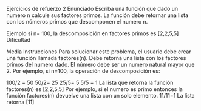 Ejercicios de refuerzo 2
Enunciado
Escriba una función que dado un numero n calcule sus factores primos. La función debe retornar una lista con los números primos que descomponen el numero n.

Ejemplo si n= 100, la descomposición en factores primos es [2,2,5,5]
Dificultad

Media
Instrucciones
Para solucionar este problema, el usuario debe crear una función llamada factores(n). Debe retorna una lista con los factores primos del numero dado. El número debe ser un numero natural mayor que 2. Por ejemplo, si n=100, la operación de descomposición es:

100/2 = 50
50/2= 25
25/5= 5
5/5 = 1
La lista que retorna la función factores(n) es [2,2,5,5]
Por ejemplo, si el numero es primo entonces la función factores(n) devuelve una lista con un solo elemento.
11/11=1
La lista retorna [11]